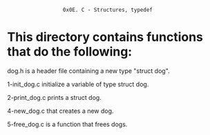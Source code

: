                       0x0E. C - Structures, typedef

# This directory contains functions that do the following:

dog.h is a header file containing a new type "struct dog".

1-init_dog.c  initialize a variable of type struct dog.

2-print_dog.c prints a struct dog.

4-new_dog.c  that creates a new dog.

5-free_dog.c is a function that frees dogs.
